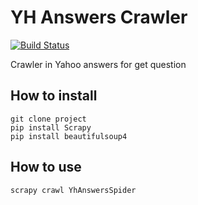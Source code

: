 # YH Answers Crawler 
[![Build Status](https://travis-ci.org/JoseRafael97/yh-answers-crawler.svg?branch=master)](https://travis-ci.org/JoseRafael97/yh-answers-crawler)

Crawler in Yahoo answers for get question


## How to install
    git clone project
    pip install Scrapy
    pip install beautifulsoup4
    
    
## How to use
    scrapy crawl YhAnswersSpider
